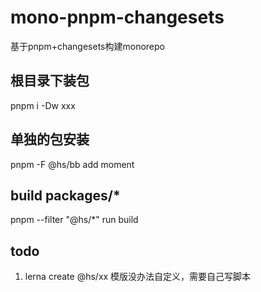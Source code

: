<!--
 * @Author: tanka 
 * @Date: 2023-01-17 10:52:15
 * @LastEditors: tanka 
 * @LastEditTime: 2023-03-03 15:47:26
 * @FilePath: /mono-pnpm-changesets/README.md
 * @Description: 这是默认设置,请设置`customMade`, 打开koroFileHeader查看配置 进行设置: https://github.com/OBKoro1/koro1FileHeader/wiki/%E9%85%8D%E7%BD%AE
-->
# mono-pnpm-changesets
基于pnpm+changesets构建monorepo

## 根目录下装包
pnpm i -Dw xxx 

## 单独的包安装
pnpm -F @hs/bb add moment


## build packages/*
pnpm --filter "@hs/*" run build

## todo

1. lerna create @hs/xx 模版没办法自定义，需要自己写脚本

